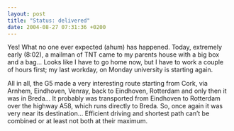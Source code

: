 ```yaml
---
layout: post
title: "Status: delivered"
date: 2004-08-27 07:31:36 +0200
---
```

<p>Yes! What no one ever expected (ahum) has happened. Today, extremely early (8:02), a mailman of <span class="caps">TNT</span> came to my parents house with a big box and a bag&#8230; Looks like I have to go home now, but I have to work a couple of hours first; my last workday, on Monday university is starting again.</p> 	<p>All in all, the G5 made a very interesting route starting from Cork, via Arnhem, Eindhoven, Venray, back to Eindhoven, Rotterdam and only then it was in Breda&#8230; It probably was transported from Eindhoven to Rotterdam over the highway <span class="caps">A58</span>, which runs directly to Breda. So, once again it was very near its destination&#8230; Efficient driving and shortest path can&#8217;t be combined or at least not both at their maximum.</p>